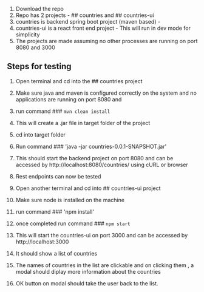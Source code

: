 1. Download the repo
2. Repo has 2 projects  - ## countries  and ## countries-ui
3. countries is backend spring boot project (maven based) - 
4. countries-ui is a react front end project  -  This will run in dev mode for simplicity 
5. The projects are made assuming no other processes are running on port 8080 and 3000

## Steps for testing

1. Open terminal and cd into the ## countries project
2. Make sure java and maven is configured correctly on the system and no applications are running on port 8080 and 
3. run command  ### `mvn clean install`
4. This will create a .jar file in target folder of the project
5. cd into target folder 
6. Run command  ### 'java -jar countries-0.0.1-SNAPSHOT.jar'
7. This should start the backend project on port 8080 and can be accessed by http://localhost:8080/countries/ using cURL or browser
8. Rest endpoints can now be tested


1. Open another terminal and cd into ## countries-ui project
2. Make sure node is installed on the machine 
3. run command  ### 'npm install'
4. once completed run command ### `npm start`
5. This will start the countries-ui on port 3000 and can be accessed by http://localhost:3000
6. It should show a list of countries
7. The names of countries in the list are clickable and on clicking them , a modal should diplay more information about the countries
8. OK button on modal should take the user back to the list.
